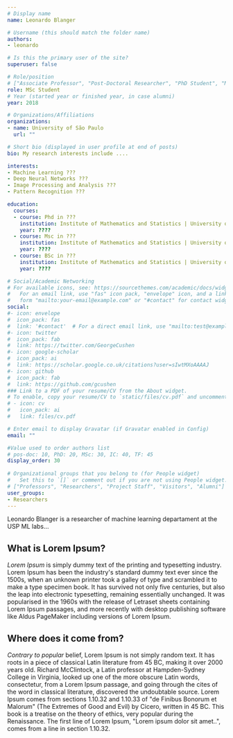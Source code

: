 ```yaml
---
# Display name
name: Leonardo Blanger

# Username (this should match the folder name)
authors:
- leonardo

# Is this the primary user of the site?
superuser: false

# Role/position
# ["Associate Professor", "Post-Doctoral Researcher", "PhD Student", "Master Student", "Undergrad Student"] 
role: MSc Student
# Year (started year or finished year, in case alumni)
year: 2018

# Organizations/Affiliations
organizations:
- name: University of São Paulo
  url: ""

# Short bio (displayed in user profile at end of posts)
bio: My research interests include ....

interests:
- Machine Learning ???
- Deep Neural Networks ???
- Image Processing and Analysis ???
- Pattern Recognition ???

education:
  courses:
  - course: Phd in ???
    institution: Institute of Mathematics and Statistics | University of São Paulo
    year: ????
  - course: Msc in ???
    institution: Institute of Mathematics and Statistics | University of São Paulo
    year: ????
  - course: BSc in ???
    institution: Institute of Mathematics and Statistics | University of São Paulo
    year: ????

# Social/Academic Networking
# For available icons, see: https://sourcethemes.com/academic/docs/widgets/#icons
#   For an email link, use "fas" icon pack, "envelope" icon, and a link in the
#   form "mailto:your-email@example.com" or "#contact" for contact widget.
social:
#- icon: envelope
#  icon_pack: fas
#  link: '#contact'  # For a direct email link, use "mailto:test@example.org".
#- icon: twitter
#  icon_pack: fab
#  link: https://twitter.com/GeorgeCushen
#- icon: google-scholar
#  icon_pack: ai
#  link: https://scholar.google.co.uk/citations?user=sIwtMXoAAAAJ
#- icon: github
#  icon_pack: fab
#  link: https://github.com/gcushen
### Link to a PDF of your resume/CV from the About widget.
# To enable, copy your resume/CV to `static/files/cv.pdf` and uncomment the lines below.  
# - icon: cv
#   icon_pack: ai
#   link: files/cv.pdf

# Enter email to display Gravatar (if Gravatar enabled in Config)
email: ""

#Value used to order authors list
# pos-doc: 10, PhD: 20, MSc: 30, IC: 40, TF: 45 
display_order: 30 
  
# Organizational groups that you belong to (for People widget)
#   Set this to `[]` or comment out if you are not using People widget.  
# ["Professors", "Researchers", "Project Staff", "Visitors", "Alumni"] 
user_groups:
- Researchers
---
```


Leonardo Blanger is a researcher of machine learning departament at the USP ML labs...

## What is Lorem Ipsum?

*Lorem Ipsum* is simply dummy text of the printing and typesetting industry. Lorem Ipsum has been the industry's standard dummy text ever since the 1500s, when an unknown printer took a galley of type and scrambled it to make a type specimen book. It has survived not only five centuries, but also the leap into electronic typesetting, remaining essentially unchanged. It was popularised in the 1960s with the release of Letraset sheets containing Lorem Ipsum passages, and more recently with desktop publishing software like Aldus PageMaker including versions of Lorem Ipsum.

## Where does it come from?

_Contrary to popular_ belief, Lorem Ipsum is not simply random text. It has roots in a piece of classical Latin literature from 45 BC, making it over 2000 years old. Richard McClintock, a Latin professor at Hampden-Sydney College in Virginia, looked up one of the more obscure Latin words, consectetur, from a Lorem Ipsum passage, and going through the cites of the word in classical literature, discovered the undoubtable source. Lorem Ipsum comes from sections 1.10.32 and 1.10.33 of "de Finibus Bonorum et Malorum" (The Extremes of Good and Evil) by Cicero, written in 45 BC. This book is a treatise on the theory of ethics, very popular during the Renaissance. The first line of Lorem Ipsum, "Lorem ipsum dolor sit amet..", comes from a line in section 1.10.32.
